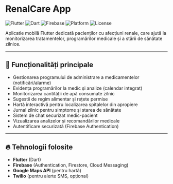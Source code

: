 # RenalCare App

![Flutter](https://img.shields.io/badge/Flutter-3.29.2-blue?logo=flutter)
![Dart](https://img.shields.io/badge/Dart-3.7.2-blue?logo=dart)
![Firebase](https://img.shields.io/badge/Firebase-integrated-yellow?logo=firebase)
![Platform](https://img.shields.io/badge/Platform-Android-brightgreen?logo=android)
![License](https://img.shields.io/badge/License-Private-important)

Aplicatie mobilă Flutter dedicată pacienților cu afecțiuni renale, care ajută la monitorizarea tratamentelor, programărilor medicale și a stării de sănătate zilnice.

---

## 📱 Funcționalități principale

- Gestionarea programului de administrare a medicamentelor (notificări/alarme)
- Evidența programărilor la medic și analize (calendar integrat)
- Monitorizarea cantității de apă consumate zilnic
- Sugestii de regim alimentar și rețete permise
- Hartă interactivă pentru localizarea spitalelor din apropiere
- Jurnal zilnic pentru simptome și starea de sănătate
- Sistem de chat securizat medic-pacient
- Vizualizarea analizelor și recomandărilor medicale
- Autentificare securizată (Firebase Authentication)

---

## 🔥 Tehnologii folosite

- **Flutter** (Dart)
- **Firebase** (Authentication, Firestore, Cloud Messaging)
- **Google Maps API** (pentru hartă)
- **Twilio** (pentru alerte SMS, opțional)
